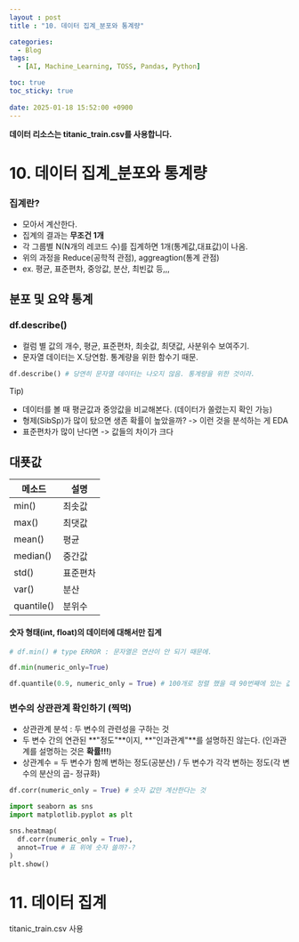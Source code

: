 ```yaml
---
layout : post
title : "10. 데이터 집계_분포와 통계량"

categories:
  - Blog
tags:
  - [AI, Machine_Learning, TOSS, Pandas, Python]

toc: true
toc_sticky: true
 
date: 2025-01-18 15:52:00 +0900
---
```


**데이터 리소스는 titanic_train.csv를 사용합니다.**

# 10. 데이터 집계_분포와 통계량

### 집계란?
- 모아서 계산한다.
- 집계의 결과는 **무조건 1개**
- 각 그룹별 N(N개의 레코드 수)를 집계하면 1개(통계값,대표값)이 나옴.
- 위의 과정을 Reduce(공학적 관점), aggreagtion(통계 관점)
- ex. 평균, 표준편차, 중앙값, 분산, 최빈값 등,,,

## 분포 및 요약 통계
### df.describe()
- 컬럼 별 값의 개수, 평균, 표준편차, 최솟값, 최댓값, 사분위수 보여주기.
- 문자열 데이터는 X.당연함. 통계량을 위한 함수기 때문.
```python
df.describe() # 당연히 문자열 데이터는 나오지 않음. 통계량을 위한 것이라.
```
Tip)
- 데이터를 볼 때 평균값과 중앙값을 비교해본다. (데이터가 쏠렸는지 확인 가능)
- 형제(SibSp)가 많이 탔으면 생존 확률이 높았을까? -> 이런 것을 분석하는 게 EDA
- 표준편차가 많이 난다면 -> 값들의 차이가 크다

## 대푯값
|메소드|설명|
|---|---|
|min()|최솟값|
|max()|최댓값|
|mean()|평균|
|median()|중간값|
|std()|표준편차|
|var()|분산|
|quantile()|분위수|

#### 숫자 형태(int, float)의 데이터에 대해서만 집계
```python
# df.min() # type ERROR : 문자열은 연산이 안 되기 때문에.

df.min(numeric_only=True)

df.quantile(0.9, numeric_only = True) # 100개로 정렬 했을 때 90번째에 있는 값?
```

### 변수의 상관관계 확인하기 (찍먹)
- 상관관계 분석 : 두 변수의 관련성을 구하는 것
- 두 변수 간의 연관된 **"정도"**이지, **"인과관계"**를 설명하진 않는다. (인과관계를 설명하는 것은 **확률!!!**)
- 상관계수 = 두 변수가 함께 변하는 정도(공분산) / 두 변수가 각각 변하는 정도(각 변수의 분산의 곱- 정규화)

```python
df.corr(numeric_only = True) # 숫자 값만 계산한다는 것
```

```python
import seaborn as sns
import matplotlib.pyplot as plt

sns.heatmap(
  df.corr(numeric_only = True),
  annot=True # 표 위에 숫자 쓸까?-?
)
plt.show()
```

# 11. 데이터 집계

titanic_train.csv 사용




